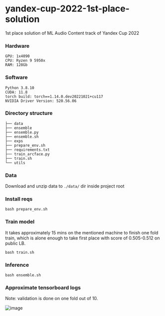 # yandex-cup-2022-1st-place-solution
1st place solution of ML Audio Content track of Yandex Cup 2022

### Hardware
```
GPU: 1x4090
CPU: Ryzen 9 5950x
RAM: 128Gb
```
### Software
```
Python 3.8.10
CUDA: 11.8
torch build: torch==1.14.0.dev20221021+cu117
NVIDIA Driver Version: 520.56.06
```
### Directory structure
```
├── data
├── ensemble
├── ensemble.py
├── ensemble.sh
├── exps
├── prepare_env.sh
├── requirements.txt
├── train_arcface.py
├── train.sh
└── utils
```

### Data

Download and unzip data to ```./data/``` dir inside project root

### Install reqs

```bash prepare_env.sh ```

### Train model

It takes approximately 15 mins on the mentioned machine to finish one fold train, 
which is alone enough to take first place with score of 0.505-0.512 on public LB.

```bash train.sh```

### Inference
```bash ensemble.sh``` 

### Approximate tensorboard logs
Note: validation is done on one fold out of 10. 

![image](https://user-images.githubusercontent.com/57013219/201779620-31bb2e9e-3a99-45a3-af2e-c3a75ece93c0.png)
